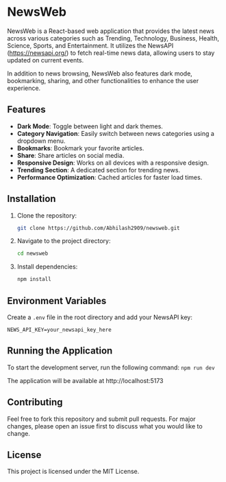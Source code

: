 # NewsWeb

NewsWeb is a React-based web application that provides the latest news across various categories such as Trending, Technology, Business, Health, Science, Sports, and Entertainment. It utilizes the NewsAPI (https://newsapi.org/) to fetch real-time news data, allowing users to stay updated on current events.

In addition to news browsing, NewsWeb also features dark mode, bookmarking, sharing, and other functionalities to enhance the user experience.

## Features

- **Dark Mode**: Toggle between light and dark themes.
- **Category Navigation**: Easily switch between news categories using a dropdown menu.
- **Bookmarks**: Bookmark your favorite articles.
- **Share**: Share articles on social media.
- **Responsive Design**: Works on all devices with a responsive design.
- **Trending Section**: A dedicated section for trending news.
- **Performance Optimization**: Cached articles for faster load times.

## Installation

1. Clone the repository:
    ```sh
    git clone https://github.com/Abhilash2909/newsweb.git
    ```
2. Navigate to the project directory:
    ```sh
    cd newsweb
    ```
3. Install dependencies:
    ```sh
    npm install
    ```

## Environment Variables

Create a `.env` file in the root directory and add your NewsAPI key:

```plaintext
NEWS_API_KEY=your_newsapi_key_here
```

## Running the Application

To start the development server, run the following command:
    ```
    npm run dev
    ```
    
The application will be available at 
http://localhost:5173

## Contributing
Feel free to fork this repository and submit pull requests. For major changes, please open an issue first to discuss what you would like to change.

## License
This project is licensed under the MIT License.

